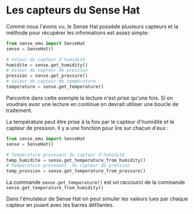 # Les capteurs du Sense Hat

Comme nous l'avons vu, le Sense Hat possède plusieurs capteurs et la méthode pour récupérer les informations est assez simple: 

``````python linenums="1" title="Exemple valeur capteurs"
from sense_emu import SenseHat
sense = SenseHat()

# Valeur du capteur d'humidité
humidite = sense.get_humidity()
# Valeur du capteur de pression
pression = sense.get_pressure()
# Valeur du capteur de température
temperature = sense.get_temperature()
``````
Parcontre dans cette exemple la lecture n'est prise qu'une fois. Si on voudrais avoir une lecture en continue on devrait utiliser une boucle de traitement.

La température peut être prise à la fois par le capteur d'humidité et le capteur de pression. Il y a une fonction pour lire sur chacun d'eux : 

``````python linenums="1" title="Exemple capteur température"
from sense_emu import SenseHat
sense = SenseHat()

# Température provenant du capteur d'humidité
temp_humidite = sense.get_temperature_from_humidity()
# Température provenant  du capteur de pression
temp_pression = sense.get_temperature_from_pressure()
``````

La commande `sense.get_temperature()` est un raccourci de la commande `sense.get_temperature_from_humidity()`

Dans l'émulateur de Sense Hat on peut simuler les valeurs lues par chaque capteur en jouant avec les barres défilantes.
